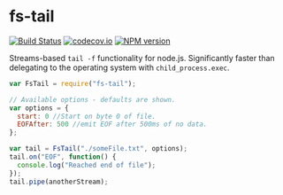 # fs-tail
[![Build Status](https://travis-ci.org/classdojo/fs-tail.svg?branch=master)](https://travis-ci.org/classdojo/fs-tail)
[![codecov.io](https://codecov.io/github/classdojo/fs-tail/coverage.svg?branch=master)](https://codecov.io/github/classdojo/fs-tail?branch=master)
[![NPM version](https://badge.fury.io/js/fs-tail.png)](http://badge.fury.io/js/fs-tail)

Streams-based ```tail -f``` functionality for node.js.  Significantly faster than delegating to the operating system with ```child_process.exec```.   

```javascript
var FsTail = require("fs-tail");

// Available options - defaults are shown.
var options = {
  start: 0 //Start on byte 0 of file.
  EOFAfter: 500 //emit EOF after 500ms of no data.
};

var tail = FsTail("./someFile.txt", options);
tail.on("EOF", function() {
  console.log("Reached end of file");
});
tail.pipe(anotherStream);
```
